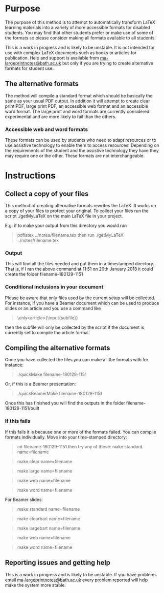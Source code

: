 # Purpose

The purpose of this method is to attempt to automatically 
transform LaTeX learning materials into a variety of more accessible
formats for disabled students. You may find that other students
prefer or make use of some of the formats so please consider making
all formats available to all students.

This is a work in progress and is likely to be unstable. It is not
intended for use with complex LaTeX documents such as books or 
articles for publication. Help and support is available from 
ma-largeprintnotes@bath.ac.uk but only if you are trying to 
create alternative formats for student use. 

## The alternative formats

The method will compile a standard format which should be basically
the same as your usual PDF output. In addition it will attempt to
create clear print PDF, large print PDF, an accessible web format 
and an accessible word format. The large print and word formats
are currently considered experimental and are more likely to fail
than the others. 

### Accessible web and word formats

These formats can be used by students who need to adapt resources 
or to use assistive technology to enable them to access resources. 
Depending on the requirements of the student and the assistive 
technology they have they may require one or the other. These formats
are not interchangeable. 

# Instructions

## Collect a copy of your files

This method of creating alternative formats rewrites the LaTeX.
It works on a copy of your files to protect your original. 
To collect your files run the script ./getMyLaTeX 
on the main LaTeX file in your project. 

E.g. if to make your output from this directory you would run
> pdflatex ../notes/filename.tex
then run
> ./getMyLaTeX ../notes/filename.tex

### Output

This will find all the files needed and put them in a timestamped
directory. That is, if I ran the above command at 11:51 on 29th 
January 2018 it could create the folder filename-180129-1151

### Conditional inclusions in your document

Please be aware that only files used by the current setup will be
collected. For instance, if you have a Beamer document which can
be used to produce slides or an article and you use a command like

> \only&lt;article&gt;{\input{subfile}}

then the subfile will only be collected by the script if the
document is currently set to compile the article format.

## Compiling the alternative formats

Once you have collected the files you can make all the formats with
for instance:
> ./quickMake filename-180129-1151

Or, if this is a Beamer presentation:
> ./quickBeamerMake filename-180129-1151

Once this has finished you will find the outputs in the folder
filename-180129-1151/built

### If this fails

If this fails it is because one or more of the formats failed.
You can compile formats individually. Move into your time-stamped
directory:
> cd filename-180129-1151
then try any of these:
> make standard name=filename

> make clear name=filename

> make large name=filename

> make web name=filename

> make word name=filename

For Beamer slides:
> make standard name=filename

> make clearbart name=filename

> make largebart name=filename

> make web name=filename

> make word name=filename

## Reporting issues and getting help

This is a work in progress and is likely to be unstable. 
If you have problems email ma-largeprintnotes@bath.ac.uk 
every problem reported will help make the system more stable.
